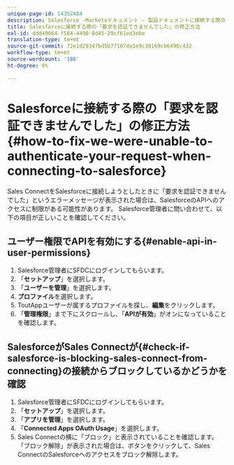 ```yaml
---
unique-page-id: 14352484
description: Salesforce -Marketoドキュメント — 製品ドキュメントに接続する際の「要求を認証できませんでした」の修正方法
title: Salesforceに接続する際の「要求を認証できませんでした」の修正方法
exl-id: ddd49064-f584-4490-8d45-29cf61ed3ebe
translation-type: tm+mt
source-git-commit: 72e1d29347bd5b77107da1e9c30169cb6490c432
workflow-type: tm+mt
source-wordcount: '186'
ht-degree: 0%

---
```


# Salesforceに接続する際の「要求を認証できませんでした」の修正方法{#how-to-fix-we-were-unable-to-authenticate-your-request-when-connecting-to-salesforce}

Sales ConnectをSalesforceに接続しようとしたときに「要求を認証できませんでした」というエラーメッセージが表示された場合は、SalesforceのAPIへのアクセスに制限がある可能性があります。 Salesforce管理者に問い合わせて、以下の項目が正しいことを確認してください。

## ユーザー権限でAPIを有効にする{#enable-api-in-user-permissions}

1. Salesforce管理者にSFDCにログインしてもらいます。
1. 「**セットアップ**」を選択します。
1. 「**ユーザーを管理**」を選択します。
1. **プロファイル**&#x200B;を選択します。
1. ToutAppユーザーが属するプロファイルを探し、**編集**&#x200B;をクリックします。
1. 「**管理権限**」まで下にスクロールし、「**APIが有効**」がオンになっていることを確認します。

## SalesforceがSales Connectが{#check-if-salesforce-is-blocking-sales-connect-from-connecting}の接続からブロックしているかどうかを確認

1. Salesforce管理者にSFDCにログインしてもらいます。
1. 「**セットアップ**」を選択します。
1. 「**アプリを管理**」を選択します。
1. 「**Connected Apps OAuth Usage**」を選択します。
1. Sales Connectの横に「ブロック」と表示されていることを確認します。 「ブロック解除」が表示された場合は、ボタンをクリックして、Sales ConnectのSalesforceへのアクセスをブロック解除します。
